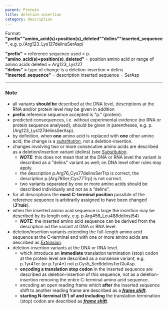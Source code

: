 ```yaml
---
parent: Protein
title: deletion-insertion
category: description
---
```


Format:   **"prefix""amino_acid(s)+position(s)\_deleted""delins""inserted\_sequence"**,  e.g. p.(Arg123\_Lys127delinsSerAsp)

**"prefix"**  =  reference sequence used  =  p.<br>
**"amino\_acid(s)+position(s)\_deleted"**  =  position amino acid or range of amino acids deleted  =  Arg123\_Lys127<br>
**"delins"**  =  type of change is a deletion-insertion  =  delins<br>
**"inserted_sequence"**  =  description inserted sequence  =  SerAsp<br>

---

### Note

*	all variants **should be** described at the DNA level, descriptions at the RNA and/or protein level may be given in addition
*	**prefix** reference sequence accepted is "p." (protein).
*	predicted consequences, i.e. without experimental evidence (no RNA or protein sequence analysed), should be given in parentheses, e.g. p.(Arg123_Lys127delinsSerAsp).
*	by definition, when **one** amino acid is replaced with **one** other amino acid, the change is a [_substitution_](/recommendations/protein/variant/substitution/), not a deletion-insertion.
*	changes involving two or more consecutive amino acids are described as a deletion/insertion variant (delins) (see [_Substitution_](/recommendations/protein/variant/substitution/).
	*	_**NOTE**_:	this does not mean that at the DNA or RNA level the variant is described as a "delins" variant as well; on DNA level other rules may apply.
	*	the description p.Arg76\_Cys77delinsSerTrp is correct, the description p.[Arg76Ser;Cys77Trp] is not correct.
	*	two variants separated by one or more amino acids should be described individually and not as a “delins”.
*	for all descriptions the **most C-terminal position** possible of the reference sequence is arbitrarily assigned to have been changed (_**3'rule**_).
*	when the inserted amino acid sequence is large the insertion may be described by its length only, e.g. p.Arg456_Leu488delins(54)
	*	_**NOTE**_:	the inserted amino acid sequence can be derived from the description od the variant at DNA or RNA level.
*	deletion/insertion variants extending the full-length amino acid sequence at the C-terminal end with one or more amino acids are described as [_Extension_](/recommendations/protein/variant/extension).
*	deletion-insertion variants at the DNA or RNA level.
	*	which introduce an **immediate** translation termination (stop) codon at the protein level are described as a nonsense variant, e.g. p.Tyr4Ter (or p.Tyr4*) not p.Cys5\_Ser6delinsTerGluAsp.
	*	**encoding a translation stop codon** in the inserted sequence are described as deletion-insertion of this sequence, not as a deletion-insertion removing the entire C-terminal amino acid sequence.
	*	encoding an open reading frame which **after** the inserted sequence shift to another reading frame are described as a [_**frame shift**_](/recommendations/protein/variant/frameshift/).
	*	**starting N-terminal (5') of and including** the translation termination (stop) codon are described as [_**frame shift**_](/recommendations/protein/variant/frameshift).

